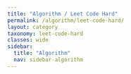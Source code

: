 ```yaml
---
title: "Algorithm / Leet Code Hard"
permalink: /algorithm/leet-code-hard/
layout: category
taxonomy: leet-code-hard
classes: wide
sidebar:
  title: "Algorithm"
  nav: sidebar-algorithm
---
```

